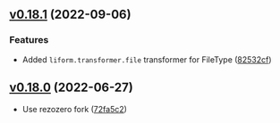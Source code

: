 ## [v0.18.1](https://github.com/rezozero/LiformBundle/compare/v0.18.0...v0.18.1) (2022-09-06)

### Features

* Added `liform.transformer.file` transformer for FileType ([82532cf](https://github.com/rezozero/LiformBundle/commit/82532cf639c43a09a29937b1a6cfe5c4735e56f4))

## [v0.18.0](https://github.com/rezozero/LiformBundle/compare/v0.17.0...v0.18.0) (2022-06-27)

* Use rezozero fork ([72fa5c2](https://github.com/rezozero/LiformBundle/commit/72fa5c2ec7619c1b402c930b699fa06685fc24fd))

